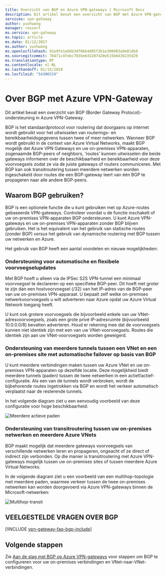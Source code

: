 ```yaml
---
title: Overzicht van BGP en Azure VPN-gateways | Microsoft Docs
description: Dit artikel bevat een overzicht van BGP met Azure VPN-gateways.
services: vpn-gateway
author: yushwang
manager: rossort
ms.service: vpn-gateway
ms.topic: article
ms.date: 01/12/2017
ms.author: yushwang
ms.openlocfilehash: 91e9fe1eb6b3df0b64d05f2b1e300403a9e01db9
ms.sourcegitcommit: 70471c4febc7835e643207420e515b6436235d29
ms.translationtype: MT
ms.contentlocale: nl-NL
ms.lasthandoff: 01/15/2019
ms.locfileid: "54306519"
---
```

# <a name="about-bgp-with-azure-vpn-gateway"></a>Over BGP met Azure VPN-Gateway
Dit artikel bevat een overzicht van BGP (Border Gateway Protocol)-ondersteuning in Azure VPN-Gateway.

BGP is het standaardprotocol voor routering dat doorgaans op internet wordt gebruikt voor het uitwisselen van routerings- en bereikbaarheidsgegevens tussen twee of meer netwerken. Wanneer BGP wordt gebruikt in de context van Azure Virtual Networks, maakt BGP mogelijk dat Azure VPN Gateways en uw on-premises VPN-apparaten, zogenaamde BGP-peers of neighbors, 'routes' kunnen uitwisselen die beide gateways informeren over de beschikbaarheid en bereikbaarheid voor deze voorvoegsels zodat ze via de juiste gateways of routers communiceren. Met BGP kan ook transitroutering tussen meerdere netwerken worden ingeschakeld door routes die een BGP-gateway leert van één BGP te propageren naar alle andere BGP-peers. 

## <a name="why"></a>Waarom BGP gebruiken?
BGP is een optionele functie die u kunt gebruiken met op Azure-routes gebaseerde VPN-gateways. Controleer voordat u de functie inschakelt of uw on-premises VPN-apparaten BGP ondersteunen. U kunt Azure VPN-gateways en uw on-premises VPN-apparaten zonder BGP blijven gebruiken. Het is het equivalent van het gebruik van statische routes (zonder BGP) *versus* het gebruik van dynamische routering met BGP tussen uw netwerken en Azure.

Het gebruik van BGP heeft een aantal voordelen en nieuwe mogelijkheden:

### <a name="prefix"></a>Ondersteuning voor automatische en flexibele voorvoegselupdates
Met BGP hoeft u alleen via de IPSec S2S VPN-tunnel een minimaal voorvoegsel te declareren op een specifieke BGP-peer. Dit hoeft niet groter te zijn dan een hostvoorvoegsel (/32) van het IP-adres van de BGP-peer van uw on-premises VPN-apparaat. U bepaalt zelf welke on-premises netwerkvoorvoegsels u wilt adverteren naar Azure opdat uw Azure Virtual Network toegang heeft.

U kunt ook grotere voorvoegsels die bijvoorbeeld enkele van uw VNet-adresvoorvoegsels, zoals een grote privé IP-adresruimte (bijvoorbeeld 10.0.0.0/8) bevatten adverteren. Houd er rekening mee dat de voorvoegsels kunnen niet identiek zijn met een van uw VNet-voorvoegsels. Routes die identiek zijn aan uw VNet-voorvoegsels worden geweigerd.

### <a name="multitunnel"></a>Ondersteuning van meerdere tunnels tussen een VNet en een on-premises site met automatische failover op basis van BGP
U kunt meerdere verbindingen maken tussen uw Azure VNet en uw on-premises VPN-apparaten op dezelfde locatie. Deze mogelijkheid biedt meerdere tunnels (paden) tussen de twee netwerken in een actief/actief-configuratie. Als een van de tunnels wordt verbroken, wordt de bijbehorende routes ingetrokken via BGP en wordt het verkeer automatisch verplaatst naar de resterende tunnels.

In het volgende diagram ziet u een eenvoudig voorbeeld van deze configuratie voor hoge beschikbaarheid:

![Meerdere actieve paden](./media/vpn-gateway-bgp-overview/multiple-active-tunnels.png)

### <a name="transitrouting"></a>Ondersteuning van transitroutering tussen uw on-premises netwerken en meerdere Azure VNets
BGP maakt mogelijk dat meerdere gateways voorvoegsels van verschillende netwerken leren en propageren, ongeacht of ze direct of indirect zijn verbonden. Op die manier is transitroutering met Azure VPN-gateways mogelijk tussen uw on-premises sites of tussen meerdere Azure Virtual Networks.

In de volgende diagram ziet u een voorbeeld van een multihop-topologie met meerdere paden, waarmee verkeer tussen de twee on-premises netwerken kan worden doorgevoerd via Azure VPN-gateways binnen de Microsoft-netwerken:

![Multihop-transit](./media/vpn-gateway-bgp-overview/full-mesh-transit.png)

## <a name="faq"></a>VEELGESTELDE VRAGEN OVER BGP
[!INCLUDE [vpn-gateway-faq-bgp-include](../../includes/vpn-gateway-faq-bgp-include.md)]

## <a name="next-steps"></a>Volgende stappen
Zie [Aan de slag met BGP op Azure VPN-gateways](vpn-gateway-bgp-resource-manager-ps.md) voor stappen om BGP te configureren voor uw on-premises verbindingen en VNet-naar-VNet-verbindingen.

